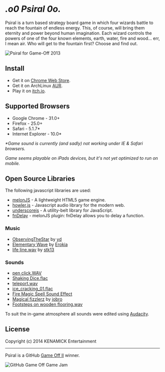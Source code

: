 _.o0 Psiral 0o._
==========================

Psiral is a turn based strategy board game in which four wizards battle to reach the fountain of endless energy. This, of course, will bring them eternity and power beyond human imagination. Each wizard controls the powers of one of the four known elements, earth, water, fire and wood… err, I mean air. Who will get to the fountain first? Choose and find out.

![Psiral for Game-Off 2013](http://i.imgur.com/LHVUUxd.png)

## Install

  * Get it on [Chrome Web Store](https://chrome.google.com/webstore/detail/psiral/dohhikimhedfgkbgdakcioebkbjcamnl).
  * Get it on ArchLinux [AUR](https://aur.archlinux.org/packages/psiral/).
  * Play it on [itch.io](https://petarov.itch.io/psiral).

## Supported Browsers

  * Google Chrome - 31.0+
  * Firefox - 25.0+
  * Safari - 5.1.7*
  * Internet Explorer - 10.0*

_*Game sound is currently (and sadly) not working under IE & Safari browsers._

_Game seems playable on iPads devices, but it's not yet optimized to run on mobile._

## Open Source Libraries
The following javascript libraries are used:

  * [melonJS](http://melonjs.org/) - A lightweight HTML5 game engine.  
  * [howler.js](http://howlerjs.com) - Javascript audio library for the modern web.
  * [underscorejs](http://underscorejs.org/) - A utility-belt library for JavaScript.
  * [fnDelay](https://github.com/greghouston/fnDelay) - melonJS plugin: fnDelay allows you to delay a function.

### Music
  * [ObservingTheStar](http://opengameart.org/content/another-space-background-track) by [yd](http://opengameart.org/users/yd)
  * [Elementary Wave](http://www.freesound.org/people/Erokia/sounds/183881/) by [Erokia](http://www.freesound.org/people/Erokia/)
  * [life line.wav](http://www.freesound.org/people/stk13/sounds/121329/) by [stk13](http://www.freesound.org/people/stk13/)

### Sounds
  * [pen click.WAV](http://www.freesound.org/people/Millavsb/sounds/197877/)
  * [Shaking Dice.flac](http://www.freesound.org/people/qubodup/sounds/189320/)
  * [teleport.wav](http://opengameart.org/content/teleport-spell)
  * [ice_cracking_01.flac](http://www.freesound.org/people/Mooe/sounds/169897/)
  * [Fire Magic Spell Sound Effect](http://www.freesound.org/people/qubodup/sounds/159725/)
  * [Magical fizzlerz](http://www.freesound.org/people/jobro/sounds/204303/) by [jobro](http://www.freesound.org/people/jobro/)
  * [Footsteps on wooden flooring.wav](http://www.freesound.org/people/Rickmk2/sounds/164315/)

To suit the in-game atmosphere all sounds were edited using [Audacity](http://audacity.sourceforge.net/).

## License

Copyright (c) 2014 KENAMICK Entertainment

---
Psiral is a GitHub [Game Off II](https://github.com/blog/1731-github-game-off-ii-winners) winner.

![GitHub Game Off Game Jam](https://f.cloud.github.com/assets/121322/1436486/25f88b78-4158-11e3-9b23-43596516362c.png)
